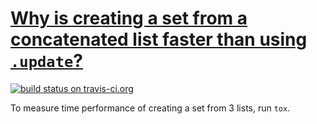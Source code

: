 # [Why is creating a set from a concatenated list faster than using `.update`?](http://stackoverflow.com/q/32483539/4279)

[![build status on travis-ci.org][2]][1]

[1]: https://travis-ci.org/zed/test-performance-create-set-from-3-lists
[2]: https://api.travis-ci.org/zed/test-performance-create-set-from-3-lists.svg?branch=master

To measure time performance of creating a set from 3 lists, run `tox`.
